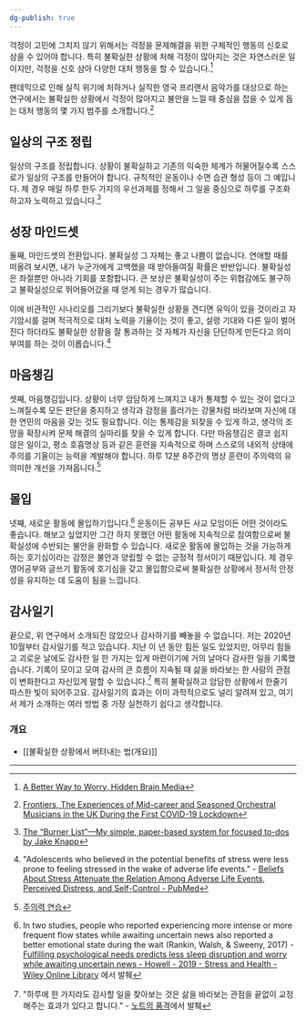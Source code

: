 ```yaml
---
dg-publish: true
---
```

걱정이 고민에 그치지 않기 위해서는 걱정을 문제해결을 위한 구체적인 행동의 신호로 삼을 수 있어야 합니다. 특히 불확실한 상황에 처해 걱정이 많아지는 것은 자연스러운 일이지만, 걱정을 신호 삼아 다양한 대처 행동을 할 수 있습니다.[^1]

팬데믹으로 인해 실직 위기에 처하거나 실직한 영국 프리랜서 음악가를 대상으로 하는 연구에서는 불확실한 상황에서 걱정이 많아지고 불안을 느낄 때 중심을 잡을 수 있게 돕는 대처 행동의 몇 가지 범주를 소개합니다.[^2] 

## 일상의 구조 정립

일상의 구조를 정립합니다. 상황이 불확실하고 기존의 익숙한 체계가 허물어질수록 스스로가 일상의 구조를 만들어야 합니다. 규칙적인 운동이나 수면 습관 형성 등이 그 예입니다. 제 경우 매일 하루 한두 가지의 우선과제를 정해서 그 일을 중심으로 하루를 구조화하고자 노력하고 있습니다.[^3] 

## 성장 마인드셋

둘째, 마인드셋의 전환입니다. 불확실성 그 자체는 좋고 나쁨이 없습니다. 연애할 때를 떠올려 보시면, 내가 누군가에게 고백했을 때 받아들여질 확률은 반반입니다. 불확실성은 좌절뿐만 아니라 기회를 포함합니다. 큰 보상은 불확실성이 주는 위협감에도 불구하고 불확실성으로 뛰어들어갔을 때 얻게 되는 경우가 많습니다. 

이에 비관적인 시나리오를 그리기보다 불확실한 상황을 견디면 유익이 있을 것이라고 자기암시를 걸며 적극적으로 대처 노력을 기울이는 것이 좋고, 설령 기대와 다른 일이 벌어진다 하더라도 불확실한 상황을 잘 통과하는 것 자체가 자신을 단단하게 만든다고 의미 부여를 하는 것이 이롭습니다.[^4]

## 마음챙김

셋째, 마음챙김입니다. 상황이 너무 암담하게 느껴지고 내가 통제할 수 있는 것이 없다고 느껴질수록 모든 판단을 중지하고 생각과 감정을 흘러가는 강물처럼 바라보며 자신에 대한 연민의 마음을 갖는 것도 필요합니다. 이는 통제감을 되찾을 수 있게 하고, 생각의 조망을 확장시켜 문제 해결의 실마리를 찾을 수 있게 합니다. 다만 마음챙김은 결코 쉽지 않은 일이고, 평소 호흡명상 등과 같은 훈련을 지속적으로 하며 스스로의 내외적 상태에 주의를 기울이는 능력을 계발해야 합니다. 하루 12분 8주간의 명상 훈련이 주의력의 유의미한 개선을 가져옵니다.[^5]

## 몰입

넷째, 새로운 활동에 몰입하기입니다.[^6] 운동이든 공부든 사교 모임이든 어떤 것이라도 좋습니다. 해보고 싶었지만 그간 하지 못했던 어떤 활동에 지속적으로 참여함으로써 불확실성에 수반되는 불안을 완화할 수 있습니다. 새로운 활동에 몰입하는 것을 가능하게 하는 호기심이라는 감정은 불안과 양립할 수 없는 긍정적 정서이기 때문입니다. 제 경우 영어공부와 글쓰기 활동에 호기심을 갖고 몰입함으로써 불확실한 상황에서 정서적 안정성을 유지하는 데 도움이 됨을 느낍니다.

## 감사일기 

끝으로, 위 연구에서 소개되진 않았으나 감사하기를 빼놓을 수 없습니다. 저는 2020년 10월부터 감사일기를 적고 있습니다. 지난 이 년 동안 힘든 일도 있었지만, 아무리 힘들고 괴로운 날에도 감사한 일 한 가지는 있게 마련이기에 거의 날마다 감사한 일을 기록했습니다. 기록이 모이고 모여 감사의 큰 흐름이 지속될 때 삶을 바라보는 한 사람의 관점이 변화한다고 자신있게 말할 수 있습니다.[^7] 특히 불확실하고 암담한 상황에서 한줄기 따스한 빛이 되어주고요. 감사일기의 효과는 이미 과학적으로도 널리 알려져 있고, 여기서 제가 소개하는 여러 방법 중 가장 실천하기 쉽다고 생각합니다.

### 개요
- [[불확실한 상황에서 버텨내는 법(개요)]]

---

[^1]: [A Better Way to Worry, Hidden Brain Media](https://hiddenbrain.org/podcast/a-better-way-to-worry/)
[^2]: [Frontiers, The Experiences of Mid-career and Seasoned Orchestral Musicians in the UK During the First COVID-19 Lockdown](https://www.frontiersin.org/articles/10.3389/fpsyg.2021.645967/full)
[^3]: [The “Burner List”—My simple, paper-based system for focused to-dos by Jake Knapp](https://medium.com/make-time/the-burner-list-my-simple-paper-based-system-for-focused-to-dos-95497321cf14)
[^4]: "Adolescents who believed in the potential benefits of stress were less prone to feeling stressed in the wake of adverse life events." - [Beliefs About Stress Attenuate the Relation Among Adverse Life Events, Perceived Distress, and Self-Control - PubMed](https://pubmed.ncbi.nlm.nih.gov/28872676/)
[^5]: [주의력 연습](http://ch.yes24.com/Article/View/51923)
[^6]:  In two studies, people who reported experiencing more intense or more frequent flow states while awaiting uncertain news also reported a better emotional state during the wait (Rankin, Walsh, & Sweeny, 2017) - [Fulfilling psychological needs predicts less sleep disruption and worry while awaiting uncertain news - Howell - 2019 - Stress and Health - Wiley Online Library](https://onlinelibrary.wiley.com/doi/10.1002/smi.2860) 에서 발췌
[^7]: "하루에 한 가지라도 감사할 일을 찾아보는 것은 삶을 바라보는 관점을 끝없이 교정해주는 효과가 있다고 합니다." - [노트의 품격](http://www.yes24.com/Product/Goods/62256696)에서 발췌